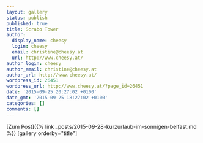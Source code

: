 ```yaml
---
layout: gallery
status: publish
published: true
title: Scrabo Tower
author:
  display_name: cheesy
  login: cheesy
  email: christine@cheesy.at
  url: http://www.cheesy.at/
author_login: cheesy
author_email: christine@cheesy.at
author_url: http://www.cheesy.at/
wordpress_id: 26451
wordpress_url: http://www.cheesy.at/?page_id=26451
date: '2015-09-25 20:27:02 +0100'
date_gmt: '2015-09-25 18:27:02 +0100'
categories: []
comments: []
---
```


[Zum Post]({% link _posts/2015-09-28-kurzurlaub-im-sonnigen-belfast.md %})
[gallery orderby="title"]
